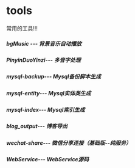# tools
常用的工具!!!
##### bgMusic --- 背景音乐自动播放
##### PinyinDuoYinzi--- 多音字处理
##### mysql-backup--- Mysql备份脚本生成
##### mysql-entity--- Mysql实体类生成
##### mysql-index--- Mysql索引生成
##### blog_output--- 博客导出
##### wechat-share--- 微信分享连接（基础版--纯服务）
##### WebService--- WebService源码
 
